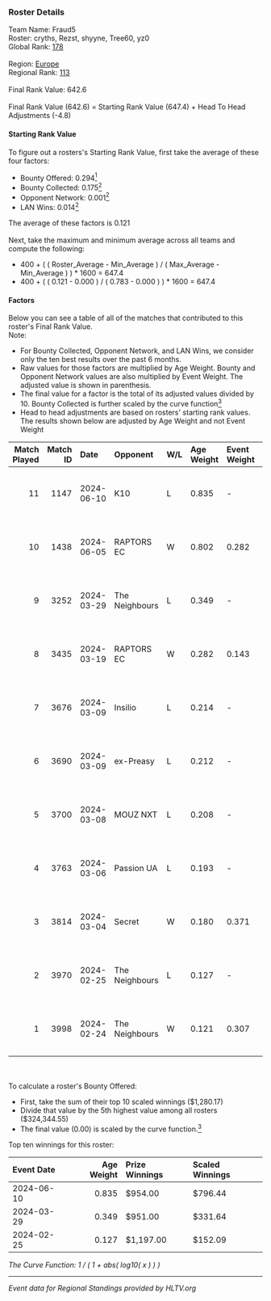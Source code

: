 ### Roster Details<br />
Team Name: Fraud5<br />
Roster: cryths, Rezst, shyyne, Tree60, yz0<br />
Global Rank: [178](../standings_global.md)<br />
<br />
Region: [Europe]( ../standings_europe.md)<br />
Regional Rank: [113]( ../standings_europe.md)<br />
<br />
Final Rank Value:  642.6<br />
<br />
Final Rank Value (642.6) = Starting Rank Value (647.4) + Head To Head Adjustments (-4.8)<br />

#### Starting Rank Value<br />
To figure out a rosters's Starting Rank Value, first take the average of these four factors:<br />
- Bounty Offered: 0.294[<sup>1</sup>](#table2)
- Bounty Collected: 0.175[<sup>2</sup>](#table1)
- Opponent Network: 0.001[<sup>2</sup>](#table1)
- LAN Wins: 0.014[<sup>2</sup>](#table1)

The average of these factors is 0.121<br />
<br />
Next, take the maximum and minimum average across all teams and compute the following:<br />
- 400 + ( ( Roster_Average - Min_Average ) / ( Max_Average - Min_Average ) ) * 1600 = 647.4
- 400 + ( ( 0.121 - 0.000 ) / ( 0.783 - 0.000 ) ) * 1600 = 647.4


#### Factors<br />
Below you can see a table of all of the matches that contributed to this roster's Final Rank Value.<br />
Note:<br />

- For Bounty Collected, Opponent Network, and LAN Wins, we consider only the ten best results over the past 6 months.
- Raw values for those factors are multiplied by Age Weight. Bounty and Opponent Network values are also multiplied by Event Weight. The adjusted value is shown in parenthesis.
- The final value for a factor is the total of its adjusted values divided by 10. Bounty Collected is further scaled by the curve function[<sup>3</sup>](#curveFunction)
- Head to head adjustments are based on rosters' starting rank values. The results shown below are adjusted by Age Weight and not Event Weight
<span id="table1"></span><br />


| Match Played | Match ID | Date       | Opponent       | W/L | Age Weight | Event Weight | Bounty Collected | Opponent Network | LAN Wins  | H2H Adj. | Roster                                |
| -: | -: | :- | :- | :- | :- | :- | :- | :- | :- | -: | :- |
|           11 |     1147 | 2024-06-10 | K10            | L   | 0.835      | -            | -                | -                | -         |   -11.06 | cryths, Rezst, shyyne, Tree60, yz0    |
|           10 |     1438 | 2024-06-05 | RAPTORS EC     | W   | 0.802      | 0.282        | 0.000 (0.000)    | 0.034 (0.008)    | 0 (0.000) |    10.66 | cryths, Rezst, shyyne, Tree60, yz0    |
|            9 |     3252 | 2024-03-29 | The Neighbours | L   | 0.349      | -            | -                | -                | -         |    -4.71 | Kisynergy, Rezst, shyyne, Tree60, yz0 |
|            8 |     3435 | 2024-03-19 | RAPTORS EC     | W   | 0.282      | 0.143        | 0.000 (0.000)    | 0.010 (0.000)    | 0 (0.000) |     2.55 | Kisynergy, Rezst, shyyne, Tree60, yz0 |
|            7 |     3676 | 2024-03-09 | Insilio        | L   | 0.214      | -            | -                | -                | -         |    -1.35 | Rezst, shyyne, SLY, Tree60, yz0       |
|            6 |     3690 | 2024-03-09 | ex-Preasy      | L   | 0.212      | -            | -                | -                | -         |    -2.04 | Rezst, shyyne, SLY, Tree60, yz0       |
|            5 |     3700 | 2024-03-08 | MOUZ NXT       | L   | 0.208      | -            | -                | -                | -         |    -0.66 | Rezst, shyyne, SLY, Tree60, yz0       |
|            4 |     3763 | 2024-03-06 | Passion UA     | L   | 0.193      | -            | -                | -                | -         |    -0.48 | Rezst, shyyne, SLY, Tree60, yz0       |
|            3 |     3814 | 2024-03-04 | Secret         | W   | 0.180      | 0.371        | 0.000 (0.000)    | 0.058 (0.004)    | 0 (0.000) |     2.01 | Rezst, shyyne, SLY, Tree60, yz0       |
|            2 |     3970 | 2024-02-25 | The Neighbours | L   | 0.127      | -            | -                | -                | -         |    -1.80 | Rezst, shyyne, SLY, Tree60, yz0       |
|            1 |     3998 | 2024-02-24 | The Neighbours | W   | 0.121      | 0.307        | 0.003 (0.000)    | 0.035 (0.001)    | 1 (0.121) |     2.12 | Rezst, shyyne, SLY, Tree60, yz0       |

<br />
<span id="table2"></span><br />
To calculate a roster's Bounty Offered:<br />

- First, take the sum of their top 10 scaled winnings ($1,280.17)
- Divide that value by the 5th highest value among all rosters ($324,344.55)
- The final value (0.00) is scaled by the curve function.[<sup>3</sup>](#curveFunction)

Top ten winnings for this roster:<br />

| Event Date | Age Weight | Prize Winnings | Scaled Winnings |
| :- | -: | :- | :- |
| 2024-06-10 |      0.835 | $954.00        | $796.44         |
| 2024-03-29 |      0.349 | $951.00        | $331.64         |
| 2024-02-25 |      0.127 | $1,197.00      | $152.09         |


<span id="curveFunction"></span>_The Curve Function: 1 / ( 1 + abs( log10( x ) ) )_<br />

---
_Event data for Regional Standings provided by HLTV.org_<br />
